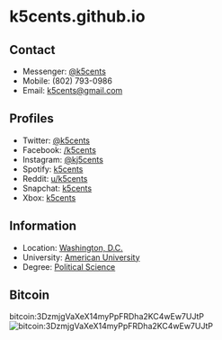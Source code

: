 # k5cents.github.io
## Contact
* Messenger: [@k5cents](m.me/k5cents)
* Mobile: (802) 793-0986
* Email: k5cents@gmail.com
## Profiles
* Twitter: [@k5cents](twitter.com/k5cents)
* Facebook: [/k5cents](facebook.com/k5cents)
* Instagram: [@kj5cents](instagram.com/kj5cents)
* Spotify: [k5cents](spotify.com/user/k5cents)
* Reddit: [u/k5cents](reddit.com/user/k5cents)
* Snapchat: [k5cents](snapchat.com/add/k5cents)
* Xbox: [k5cents](xbox.com/gamertag=k5cents)
## Information
* Location: [Washington, D.C.](https://www.google.com/maps/place/Spring+Valley,+Washington,+DC+20016)
* University: [American University](http://www.american.edu)
* Degree: [Political Science](http://www.american.edu/spa/gov/degrees/ba-ma-political-science.cfm)
## Bitcoin
bitcoin:3DzmjgVaXeX14myPpFRDha2KC4wEw7UJtP
![bitcoin:3DzmjgVaXeX14myPpFRDha2KC4wEw7UJtP](data:image/svg+xml;base64,PD94bWwgdmVyc2lvbj0iMS4wIiBlbmNvZGluZz0iVVRGLTgiPz4KPHN2ZyB2ZXJzaW9uPSIxLjEi%0D%0AIGJhc2VQcm9maWxlPSJ0aW55IiB4bWxucz0iaHR0cDovL3d3dy53My5vcmcvMjAwMC9zdmciIHdp%0D%0AZHRoPSIyMDAiIGhlaWdodD0iMjAwIj4KPHJlY3Qgc2hhcGUtcmVuZGVyaW5nPSJvcHRpbWl6ZVNw%0D%0AZWVkIiAgeD0iMCIgeT0iMCIgd2lkdGg9IjIwMCIgaGVpZ2h0PSIyMDAiIGZpbGw9IndoaXRlIiAv%0D%0APgo8cmVjdCBzaGFwZS1yZW5kZXJpbmc9Im9wdGltaXplU3BlZWQiICB4PSIxNyIgeT0iMTciIHdp%0D%0AZHRoPSI1IiBoZWlnaHQ9IjUiIGZpbGw9ImJsYWNrIiAvPgo8cmVjdCBzaGFwZS1yZW5kZXJpbmc9%0D%0AIm9wdGltaXplU3BlZWQiICB4PSIyMiIgeT0iMTciIHdpZHRoPSI1IiBoZWlnaHQ9IjUiIGZpbGw9%0D%0AImJsYWNrIiAvPgo8cmVjdCBzaGFwZS1yZW5kZXJpbmc9Im9wdGltaXplU3BlZWQiICB4PSIyNyIg%0D%0AeT0iMTciIHdpZHRoPSI1IiBoZWlnaHQ9IjUiIGZpbGw9ImJsYWNrIiAvPgo8cmVjdCBzaGFwZS1y%0D%0AZW5kZXJpbmc9Im9wdGltaXplU3BlZWQiICB4PSIzMiIgeT0iMTciIHdpZHRoPSI1IiBoZWlnaHQ9%0D%0AIjUiIGZpbGw9ImJsYWNrIiAvPgo8cmVjdCBzaGFwZS1yZW5kZXJpbmc9Im9wdGltaXplU3BlZWQi%0D%0AICB4PSIzNyIgeT0iMTciIHdpZHRoPSI1IiBoZWlnaHQ9IjUiIGZpbGw9ImJsYWNrIiAvPgo8cmVj%0D%0AdCBzaGFwZS1yZW5kZXJpbmc9Im9wdGltaXplU3BlZWQiICB4PSI0MiIgeT0iMTciIHdpZHRoPSI1%0D%0AIiBoZWlnaHQ9IjUiIGZpbGw9ImJsYWNrIiAvPgo8cmVjdCBzaGFwZS1yZW5kZXJpbmc9Im9wdGlt%0D%0AaXplU3BlZWQiICB4PSI0NyIgeT0iMTciIHdpZHRoPSI1IiBoZWlnaHQ9IjUiIGZpbGw9ImJsYWNr%0D%0AIiAvPgo8cmVjdCBzaGFwZS1yZW5kZXJpbmc9Im9wdGltaXplU3BlZWQiICB4PSI2NyIgeT0iMTci%0D%0AIHdpZHRoPSI1IiBoZWlnaHQ9IjUiIGZpbGw9ImJsYWNrIiAvPgo8cmVjdCBzaGFwZS1yZW5kZXJp%0D%0Abmc9Im9wdGltaXplU3BlZWQiICB4PSI4NyIgeT0iMTciIHdpZHRoPSI1IiBoZWlnaHQ9IjUiIGZp%0D%0AbGw9ImJsYWNrIiAvPgo8cmVjdCBzaGFwZS1yZW5kZXJpbmc9Im9wdGltaXplU3BlZWQiICB4PSIx%0D%0AMTIiIHk9IjE3IiB3aWR0aD0iNSIgaGVpZ2h0PSI1IiBmaWxsPSJibGFjayIgLz4KPHJlY3Qgc2hh%0D%0AcGUtcmVuZGVyaW5nPSJvcHRpbWl6ZVNwZWVkIiAgeD0iMTE3IiB5PSIxNyIgd2lkdGg9IjUiIGhl%0D%0AaWdodD0iNSIgZmlsbD0iYmxhY2siIC8+CjxyZWN0IHNoYXBlLXJlbmRlcmluZz0ib3B0aW1pemVT%0D%0AcGVlZCIgIHg9IjEyNyIgeT0iMTciIHdpZHRoPSI1IiBoZWlnaHQ9IjUiIGZpbGw9ImJsYWNrIiAv%0D%0APgo8cmVjdCBzaGFwZS1yZW5kZXJpbmc9Im9wdGltaXplU3BlZWQiICB4PSIxMzIiIHk9IjE3IiB3%0D%0AaWR0aD0iNSIgaGVpZ2h0PSI1IiBmaWxsPSJibGFjayIgLz4KPHJlY3Qgc2hhcGUtcmVuZGVyaW5n%0D%0APSJvcHRpbWl6ZVNwZWVkIiAgeD0iMTQ3IiB5PSIxNyIgd2lkdGg9IjUiIGhlaWdodD0iNSIgZmls%0D%0AbD0iYmxhY2siIC8+CjxyZWN0IHNoYXBlLXJlbmRlcmluZz0ib3B0aW1pemVTcGVlZCIgIHg9IjE1%0D%0AMiIgeT0iMTciIHdpZHRoPSI1IiBoZWlnaHQ9IjUiIGZpbGw9ImJsYWNrIiAvPgo8cmVjdCBzaGFw%0D%0AZS1yZW5kZXJpbmc9Im9wdGltaXplU3BlZWQiICB4PSIxNTciIHk9IjE3IiB3aWR0aD0iNSIgaGVp%0D%0AZ2h0PSI1IiBmaWxsPSJibGFjayIgLz4KPHJlY3Qgc2hhcGUtcmVuZGVyaW5nPSJvcHRpbWl6ZVNw%0D%0AZWVkIiAgeD0iMTYyIiB5PSIxNyIgd2lkdGg9IjUiIGhlaWdodD0iNSIgZmlsbD0iYmxhY2siIC8+%0D%0ACjxyZWN0IHNoYXBlLXJlbmRlcmluZz0ib3B0aW1pemVTcGVlZCIgIHg9IjE2NyIgeT0iMTciIHdp%0D%0AZHRoPSI1IiBoZWlnaHQ9IjUiIGZpbGw9ImJsYWNrIiAvPgo8cmVjdCBzaGFwZS1yZW5kZXJpbmc9%0D%0AIm9wdGltaXplU3BlZWQiICB4PSIxNzIiIHk9IjE3IiB3aWR0aD0iNSIgaGVpZ2h0PSI1IiBmaWxs%0D%0APSJibGFjayIgLz4KPHJlY3Qgc2hhcGUtcmVuZGVyaW5nPSJvcHRpbWl6ZVNwZWVkIiAgeD0iMTc3%0D%0AIiB5PSIxNyIgd2lkdGg9IjUiIGhlaWdodD0iNSIgZmlsbD0iYmxhY2siIC8+CjxyZWN0IHNoYXBl%0D%0ALXJlbmRlcmluZz0ib3B0aW1pemVTcGVlZCIgIHg9IjE3IiB5PSIyMiIgd2lkdGg9IjUiIGhlaWdo%0D%0AdD0iNSIgZmlsbD0iYmxhY2siIC8+CjxyZWN0IHNoYXBlLXJlbmRlcmluZz0ib3B0aW1pemVTcGVl%0D%0AZCIgIHg9IjQ3IiB5PSIyMiIgd2lkdGg9IjUiIGhlaWdodD0iNSIgZmlsbD0iYmxhY2siIC8+Cjxy%0D%0AZWN0IHNoYXBlLXJlbmRlcmluZz0ib3B0aW1pemVTcGVlZCIgIHg9IjU3IiB5PSIyMiIgd2lkdGg9%0D%0AIjUiIGhlaWdodD0iNSIgZmlsbD0iYmxhY2siIC8+CjxyZWN0IHNoYXBlLXJlbmRlcmluZz0ib3B0%0D%0AaW1pemVTcGVlZCIgIHg9IjYyIiB5PSIyMiIgd2lkdGg9IjUiIGhlaWdodD0iNSIgZmlsbD0iYmxh%0D%0AY2siIC8+CjxyZWN0IHNoYXBlLXJlbmRlcmluZz0ib3B0aW1pemVTcGVlZCIgIHg9IjY3IiB5PSIy%0D%0AMiIgd2lkdGg9IjUiIGhlaWdodD0iNSIgZmlsbD0iYmxhY2siIC8+CjxyZWN0IHNoYXBlLXJlbmRl%0D%0AcmluZz0ib3B0aW1pemVTcGVlZCIgIHg9Ijk3IiB5PSIyMiIgd2lkdGg9IjUiIGhlaWdodD0iNSIg%0D%0AZmlsbD0iYmxhY2siIC8+CjxyZWN0IHNoYXBlLXJlbmRlcmluZz0ib3B0aW1pemVTcGVlZCIgIHg9%0D%0AIjEzMiIgeT0iMjIiIHdpZHRoPSI1IiBoZWlnaHQ9IjUiIGZpbGw9ImJsYWNrIiAvPgo8cmVjdCBz%0D%0AaGFwZS1yZW5kZXJpbmc9Im9wdGltaXplU3BlZWQiICB4PSIxMzciIHk9IjIyIiB3aWR0aD0iNSIg%0D%0AaGVpZ2h0PSI1IiBmaWxsPSJibGFjayIgLz4KPHJlY3Qgc2hhcGUtcmVuZGVyaW5nPSJvcHRpbWl6%0D%0AZVNwZWVkIiAgeD0iMTQ3IiB5PSIyMiIgd2lkdGg9IjUiIGhlaWdodD0iNSIgZmlsbD0iYmxhY2si%0D%0AIC8+CjxyZWN0IHNoYXBlLXJlbmRlcmluZz0ib3B0aW1pemVTcGVlZCIgIHg9IjE3NyIgeT0iMjIi%0D%0AIHdpZHRoPSI1IiBoZWlnaHQ9IjUiIGZpbGw9ImJsYWNrIiAvPgo8cmVjdCBzaGFwZS1yZW5kZXJp%0D%0Abmc9Im9wdGltaXplU3BlZWQiICB4PSIxNyIgeT0iMjciIHdpZHRoPSI1IiBoZWlnaHQ9IjUiIGZp%0D%0AbGw9ImJsYWNrIiAvPgo8cmVjdCBzaGFwZS1yZW5kZXJpbmc9Im9wdGltaXplU3BlZWQiICB4PSIy%0D%0ANyIgeT0iMjciIHdpZHRoPSI1IiBoZWlnaHQ9IjUiIGZpbGw9ImJsYWNrIiAvPgo8cmVjdCBzaGFw%0D%0AZS1yZW5kZXJpbmc9Im9wdGltaXplU3BlZWQiICB4PSIzMiIgeT0iMjciIHdpZHRoPSI1IiBoZWln%0D%0AaHQ9IjUiIGZpbGw9ImJsYWNrIiAvPgo8cmVjdCBzaGFwZS1yZW5kZXJpbmc9Im9wdGltaXplU3Bl%0D%0AZWQiICB4PSIzNyIgeT0iMjciIHdpZHRoPSI1IiBoZWlnaHQ9IjUiIGZpbGw9ImJsYWNrIiAvPgo8%0D%0AcmVjdCBzaGFwZS1yZW5kZXJpbmc9Im9wdGltaXplU3BlZWQiICB4PSI0NyIgeT0iMjciIHdpZHRo%0D%0APSI1IiBoZWlnaHQ9IjUiIGZpbGw9ImJsYWNrIiAvPgo8cmVjdCBzaGFwZS1yZW5kZXJpbmc9Im9w%0D%0AdGltaXplU3BlZWQiICB4PSI1NyIgeT0iMjciIHdpZHRoPSI1IiBoZWlnaHQ9IjUiIGZpbGw9ImJs%0D%0AYWNrIiAvPgo8cmVjdCBzaGFwZS1yZW5kZXJpbmc9Im9wdGltaXplU3BlZWQiICB4PSI4NyIgeT0i%0D%0AMjciIHdpZHRoPSI1IiBoZWlnaHQ9IjUiIGZpbGw9ImJsYWNrIiAvPgo8cmVjdCBzaGFwZS1yZW5k%0D%0AZXJpbmc9Im9wdGltaXplU3BlZWQiICB4PSI5MiIgeT0iMjciIHdpZHRoPSI1IiBoZWlnaHQ9IjUi%0D%0AIGZpbGw9ImJsYWNrIiAvPgo8cmVjdCBzaGFwZS1yZW5kZXJpbmc9Im9wdGltaXplU3BlZWQiICB4%0D%0APSIxMDIiIHk9IjI3IiB3aWR0aD0iNSIgaGVpZ2h0PSI1IiBmaWxsPSJibGFjayIgLz4KPHJlY3Qg%0D%0Ac2hhcGUtcmVuZGVyaW5nPSJvcHRpbWl6ZVNwZWVkIiAgeD0iMTA3IiB5PSIyNyIgd2lkdGg9IjUi%0D%0AIGhlaWdodD0iNSIgZmlsbD0iYmxhY2siIC8+CjxyZWN0IHNoYXBlLXJlbmRlcmluZz0ib3B0aW1p%0D%0AemVTcGVlZCIgIHg9IjExMiIgeT0iMjciIHdpZHRoPSI1IiBoZWlnaHQ9IjUiIGZpbGw9ImJsYWNr%0D%0AIiAvPgo8cmVjdCBzaGFwZS1yZW5kZXJpbmc9Im9wdGltaXplU3BlZWQiICB4PSIxMTciIHk9IjI3%0D%0AIiB3aWR0aD0iNSIgaGVpZ2h0PSI1IiBmaWxsPSJibGFjayIgLz4KPHJlY3Qgc2hhcGUtcmVuZGVy%0D%0AaW5nPSJvcHRpbWl6ZVNwZWVkIiAgeD0iMTI3IiB5PSIyNyIgd2lkdGg9IjUiIGhlaWdodD0iNSIg%0D%0AZmlsbD0iYmxhY2siIC8+CjxyZWN0IHNoYXBlLXJlbmRlcmluZz0ib3B0aW1pemVTcGVlZCIgIHg9%0D%0AIjEzNyIgeT0iMjciIHdpZHRoPSI1IiBoZWlnaHQ9IjUiIGZpbGw9ImJsYWNrIiAvPgo8cmVjdCBz%0D%0AaGFwZS1yZW5kZXJpbmc9Im9wdGltaXplU3BlZWQiICB4PSIxNDciIHk9IjI3IiB3aWR0aD0iNSIg%0D%0AaGVpZ2h0PSI1IiBmaWxsPSJibGFjayIgLz4KPHJlY3Qgc2hhcGUtcmVuZGVyaW5nPSJvcHRpbWl6%0D%0AZVNwZWVkIiAgeD0iMTU3IiB5PSIyNyIgd2lkdGg9IjUiIGhlaWdodD0iNSIgZmlsbD0iYmxhY2si%0D%0AIC8+CjxyZWN0IHNoYXBlLXJlbmRlcmluZz0ib3B0aW1pemVTcGVlZCIgIHg9IjE2MiIgeT0iMjci%0D%0AIHdpZHRoPSI1IiBoZWlnaHQ9IjUiIGZpbGw9ImJsYWNrIiAvPgo8cmVjdCBzaGFwZS1yZW5kZXJp%0D%0Abmc9Im9wdGltaXplU3BlZWQiICB4PSIxNjciIHk9IjI3IiB3aWR0aD0iNSIgaGVpZ2h0PSI1IiBm%0D%0AaWxsPSJibGFjayIgLz4KPHJlY3Qgc2hhcGUtcmVuZGVyaW5nPSJvcHRpbWl6ZVNwZWVkIiAgeD0i%0D%0AMTc3IiB5PSIyNyIgd2lkdGg9IjUiIGhlaWdodD0iNSIgZmlsbD0iYmxhY2siIC8+CjxyZWN0IHNo%0D%0AYXBlLXJlbmRlcmluZz0ib3B0aW1pemVTcGVlZCIgIHg9IjE3IiB5PSIzMiIgd2lkdGg9IjUiIGhl%0D%0AaWdodD0iNSIgZmlsbD0iYmxhY2siIC8+CjxyZWN0IHNoYXBlLXJlbmRlcmluZz0ib3B0aW1pemVT%0D%0AcGVlZCIgIHg9IjI3IiB5PSIzMiIgd2lkdGg9IjUiIGhlaWdodD0iNSIgZmlsbD0iYmxhY2siIC8+%0D%0ACjxyZWN0IHNoYXBlLXJlbmRlcmluZz0ib3B0aW1pemVTcGVlZCIgIHg9IjMyIiB5PSIzMiIgd2lk%0D%0AdGg9IjUiIGhlaWdodD0iNSIgZmlsbD0iYmxhY2siIC8+CjxyZWN0IHNoYXBlLXJlbmRlcmluZz0i%0D%0Ab3B0aW1pemVTcGVlZCIgIHg9IjM3IiB5PSIzMiIgd2lkdGg9IjUiIGhlaWdodD0iNSIgZmlsbD0i%0D%0AYmxhY2siIC8+CjxyZWN0IHNoYXBlLXJlbmRlcmluZz0ib3B0aW1pemVTcGVlZCIgIHg9IjQ3IiB5%0D%0APSIzMiIgd2lkdGg9IjUiIGhlaWdodD0iNSIgZmlsbD0iYmxhY2siIC8+CjxyZWN0IHNoYXBlLXJl%0D%0AbmRlcmluZz0ib3B0aW1pemVTcGVlZCIgIHg9IjYyIiB5PSIzMiIgd2lkdGg9IjUiIGhlaWdodD0i%0D%0ANSIgZmlsbD0iYmxhY2siIC8+CjxyZWN0IHNoYXBlLXJlbmRlcmluZz0ib3B0aW1pemVTcGVlZCIg%0D%0AIHg9Ijc3IiB5PSIzMiIgd2lkdGg9IjUiIGhlaWdodD0iNSIgZmlsbD0iYmxhY2siIC8+CjxyZWN0%0D%0AIHNoYXBlLXJlbmRlcmluZz0ib3B0aW1pemVTcGVlZCIgIHg9IjgyIiB5PSIzMiIgd2lkdGg9IjUi%0D%0AIGhlaWdodD0iNSIgZmlsbD0iYmxhY2siIC8+CjxyZWN0IHNoYXBlLXJlbmRlcmluZz0ib3B0aW1p%0D%0AemVTcGVlZCIgIHg9Ijk3IiB5PSIzMiIgd2lkdGg9IjUiIGhlaWdodD0iNSIgZmlsbD0iYmxhY2si%0D%0AIC8+CjxyZWN0IHNoYXBlLXJlbmRlcmluZz0ib3B0aW1pemVTcGVlZCIgIHg9IjEwNyIgeT0iMzIi%0D%0AIHdpZHRoPSI1IiBoZWlnaHQ9IjUiIGZpbGw9ImJsYWNrIiAvPgo8cmVjdCBzaGFwZS1yZW5kZXJp%0D%0Abmc9Im9wdGltaXplU3BlZWQiICB4PSIxMTIiIHk9IjMyIiB3aWR0aD0iNSIgaGVpZ2h0PSI1IiBm%0D%0AaWxsPSJibGFjayIgLz4KPHJlY3Qgc2hhcGUtcmVuZGVyaW5nPSJvcHRpbWl6ZVNwZWVkIiAgeD0i%0D%0AMTE3IiB5PSIzMiIgd2lkdGg9IjUiIGhlaWdodD0iNSIgZmlsbD0iYmxhY2siIC8+CjxyZWN0IHNo%0D%0AYXBlLXJlbmRlcmluZz0ib3B0aW1pemVTcGVlZCIgIHg9IjEyNyIgeT0iMzIiIHdpZHRoPSI1IiBo%0D%0AZWlnaHQ9IjUiIGZpbGw9ImJsYWNrIiAvPgo8cmVjdCBzaGFwZS1yZW5kZXJpbmc9Im9wdGltaXpl%0D%0AU3BlZWQiICB4PSIxMzIiIHk9IjMyIiB3aWR0aD0iNSIgaGVpZ2h0PSI1IiBmaWxsPSJibGFjayIg%0D%0ALz4KPHJlY3Qgc2hhcGUtcmVuZGVyaW5nPSJvcHRpbWl6ZVNwZWVkIiAgeD0iMTM3IiB5PSIzMiIg%0D%0Ad2lkdGg9IjUiIGhlaWdodD0iNSIgZmlsbD0iYmxhY2siIC8+CjxyZWN0IHNoYXBlLXJlbmRlcmlu%0D%0AZz0ib3B0aW1pemVTcGVlZCIgIHg9IjE0NyIgeT0iMzIiIHdpZHRoPSI1IiBoZWlnaHQ9IjUiIGZp%0D%0AbGw9ImJsYWNrIiAvPgo8cmVjdCBzaGFwZS1yZW5kZXJpbmc9Im9wdGltaXplU3BlZWQiICB4PSIx%0D%0ANTciIHk9IjMyIiB3aWR0aD0iNSIgaGVpZ2h0PSI1IiBmaWxsPSJibGFjayIgLz4KPHJlY3Qgc2hh%0D%0AcGUtcmVuZGVyaW5nPSJvcHRpbWl6ZVNwZWVkIiAgeD0iMTYyIiB5PSIzMiIgd2lkdGg9IjUiIGhl%0D%0AaWdodD0iNSIgZmlsbD0iYmxhY2siIC8+CjxyZWN0IHNoYXBlLXJlbmRlcmluZz0ib3B0aW1pemVT%0D%0AcGVlZCIgIHg9IjE2NyIgeT0iMzIiIHdpZHRoPSI1IiBoZWlnaHQ9IjUiIGZpbGw9ImJsYWNrIiAv%0D%0APgo8cmVjdCBzaGFwZS1yZW5kZXJpbmc9Im9wdGltaXplU3BlZWQiICB4PSIxNzciIHk9IjMyIiB3%0D%0AaWR0aD0iNSIgaGVpZ2h0PSI1IiBmaWxsPSJibGFjayIgLz4KPHJlY3Qgc2hhcGUtcmVuZGVyaW5n%0D%0APSJvcHRpbWl6ZVNwZWVkIiAgeD0iMTciIHk9IjM3IiB3aWR0aD0iNSIgaGVpZ2h0PSI1IiBmaWxs%0D%0APSJibGFjayIgLz4KPHJlY3Qgc2hhcGUtcmVuZGVyaW5nPSJvcHRpbWl6ZVNwZWVkIiAgeD0iMjci%0D%0AIHk9IjM3IiB3aWR0aD0iNSIgaGVpZ2h0PSI1IiBmaWxsPSJibGFjayIgLz4KPHJlY3Qgc2hhcGUt%0D%0AcmVuZGVyaW5nPSJvcHRpbWl6ZVNwZWVkIiAgeD0iMzIiIHk9IjM3IiB3aWR0aD0iNSIgaGVpZ2h0%0D%0APSI1IiBmaWxsPSJibGFjayIgLz4KPHJlY3Qgc2hhcGUtcmVuZGVyaW5nPSJvcHRpbWl6ZVNwZWVk%0D%0AIiAgeD0iMzciIHk9IjM3IiB3aWR0aD0iNSIgaGVpZ2h0PSI1IiBmaWxsPSJibGFjayIgLz4KPHJl%0D%0AY3Qgc2hhcGUtcmVuZGVyaW5nPSJvcHRpbWl6ZVNwZWVkIiAgeD0iNDciIHk9IjM3IiB3aWR0aD0i%0D%0ANSIgaGVpZ2h0PSI1IiBmaWxsPSJibGFjayIgLz4KPHJlY3Qgc2hhcGUtcmVuZGVyaW5nPSJvcHRp%0D%0AbWl6ZVNwZWVkIiAgeD0iNTciIHk9IjM3IiB3aWR0aD0iNSIgaGVpZ2h0PSI1IiBmaWxsPSJibGFj%0D%0AayIgLz4KPHJlY3Qgc2hhcGUtcmVuZGVyaW5nPSJvcHRpbWl6ZVNwZWVkIiAgeD0iNjIiIHk9IjM3%0D%0AIiB3aWR0aD0iNSIgaGVpZ2h0PSI1IiBmaWxsPSJibGFjayIgLz4KPHJlY3Qgc2hhcGUtcmVuZGVy%0D%0AaW5nPSJvcHRpbWl6ZVNwZWVkIiAgeD0iNjciIHk9IjM3IiB3aWR0aD0iNSIgaGVpZ2h0PSI1IiBm%0D%0AaWxsPSJibGFjayIgLz4KPHJlY3Qgc2hhcGUtcmVuZGVyaW5nPSJvcHRpbWl6ZVNwZWVkIiAgeD0i%0D%0ANzciIHk9IjM3IiB3aWR0aD0iNSIgaGVpZ2h0PSI1IiBmaWxsPSJibGFjayIgLz4KPHJlY3Qgc2hh%0D%0AcGUtcmVuZGVyaW5nPSJvcHRpbWl6ZVNwZWVkIiAgeD0iMTI3IiB5PSIzNyIgd2lkdGg9IjUiIGhl%0D%0AaWdodD0iNSIgZmlsbD0iYmxhY2siIC8+CjxyZWN0IHNoYXBlLXJlbmRlcmluZz0ib3B0aW1pemVT%0D%0AcGVlZCIgIHg9IjE0NyIgeT0iMzciIHdpZHRoPSI1IiBoZWlnaHQ9IjUiIGZpbGw9ImJsYWNrIiAv%0D%0APgo8cmVjdCBzaGFwZS1yZW5kZXJpbmc9Im9wdGltaXplU3BlZWQiICB4PSIxNTciIHk9IjM3IiB3%0D%0AaWR0aD0iNSIgaGVpZ2h0PSI1IiBmaWxsPSJibGFjayIgLz4KPHJlY3Qgc2hhcGUtcmVuZGVyaW5n%0D%0APSJvcHRpbWl6ZVNwZWVkIiAgeD0iMTYyIiB5PSIzNyIgd2lkdGg9IjUiIGhlaWdodD0iNSIgZmls%0D%0AbD0iYmxhY2siIC8+CjxyZWN0IHNoYXBlLXJlbmRlcmluZz0ib3B0aW1pemVTcGVlZCIgIHg9IjE2%0D%0ANyIgeT0iMzciIHdpZHRoPSI1IiBoZWlnaHQ9IjUiIGZpbGw9ImJsYWNrIiAvPgo8cmVjdCBzaGFw%0D%0AZS1yZW5kZXJpbmc9Im9wdGltaXplU3BlZWQiICB4PSIxNzciIHk9IjM3IiB3aWR0aD0iNSIgaGVp%0D%0AZ2h0PSI1IiBmaWxsPSJibGFjayIgLz4KPHJlY3Qgc2hhcGUtcmVuZGVyaW5nPSJvcHRpbWl6ZVNw%0D%0AZWVkIiAgeD0iMTciIHk9IjQyIiB3aWR0aD0iNSIgaGVpZ2h0PSI1IiBmaWxsPSJibGFjayIgLz4K%0D%0APHJlY3Qgc2hhcGUtcmVuZGVyaW5nPSJvcHRpbWl6ZVNwZWVkIiAgeD0iNDciIHk9IjQyIiB3aWR0%0D%0AaD0iNSIgaGVpZ2h0PSI1IiBmaWxsPSJibGFjayIgLz4KPHJlY3Qgc2hhcGUtcmVuZGVyaW5nPSJv%0D%0AcHRpbWl6ZVNwZWVkIiAgeD0iNTciIHk9IjQyIiB3aWR0aD0iNSIgaGVpZ2h0PSI1IiBmaWxsPSJi%0D%0AbGFjayIgLz4KPHJlY3Qgc2hhcGUtcmVuZGVyaW5nPSJvcHRpbWl6ZVNwZWVkIiAgeD0iNjciIHk9%0D%0AIjQyIiB3aWR0aD0iNSIgaGVpZ2h0PSI1IiBmaWxsPSJibGFjayIgLz4KPHJlY3Qgc2hhcGUtcmVu%0D%0AZGVyaW5nPSJvcHRpbWl6ZVNwZWVkIiAgeD0iNzciIHk9IjQyIiB3aWR0aD0iNSIgaGVpZ2h0PSI1%0D%0AIiBmaWxsPSJibGFjayIgLz4KPHJlY3Qgc2hhcGUtcmVuZGVyaW5nPSJvcHRpbWl6ZVNwZWVkIiAg%0D%0AeD0iOTIiIHk9IjQyIiB3aWR0aD0iNSIgaGVpZ2h0PSI1IiBmaWxsPSJibGFjayIgLz4KPHJlY3Qg%0D%0Ac2hhcGUtcmVuZGVyaW5nPSJvcHRpbWl6ZVNwZWVkIiAgeD0iOTciIHk9IjQyIiB3aWR0aD0iNSIg%0D%0AaGVpZ2h0PSI1IiBmaWxsPSJibGFjayIgLz4KPHJlY3Qgc2hhcGUtcmVuZGVyaW5nPSJvcHRpbWl6%0D%0AZVNwZWVkIiAgeD0iMTA3IiB5PSI0MiIgd2lkdGg9IjUiIGhlaWdodD0iNSIgZmlsbD0iYmxhY2si%0D%0AIC8+CjxyZWN0IHNoYXBlLXJlbmRlcmluZz0ib3B0aW1pemVTcGVlZCIgIHg9IjExMiIgeT0iNDIi%0D%0AIHdpZHRoPSI1IiBoZWlnaHQ9IjUiIGZpbGw9ImJsYWNrIiAvPgo8cmVjdCBzaGFwZS1yZW5kZXJp%0D%0Abmc9Im9wdGltaXplU3BlZWQiICB4PSIxMTciIHk9IjQyIiB3aWR0aD0iNSIgaGVpZ2h0PSI1IiBm%0D%0AaWxsPSJibGFjayIgLz4KPHJlY3Qgc2hhcGUtcmVuZGVyaW5nPSJvcHRpbWl6ZVNwZWVkIiAgeD0i%0D%0AMTIyIiB5PSI0MiIgd2lkdGg9IjUiIGhlaWdodD0iNSIgZmlsbD0iYmxhY2siIC8+CjxyZWN0IHNo%0D%0AYXBlLXJlbmRlcmluZz0ib3B0aW1pemVTcGVlZCIgIHg9IjE0NyIgeT0iNDIiIHdpZHRoPSI1IiBo%0D%0AZWlnaHQ9IjUiIGZpbGw9ImJsYWNrIiAvPgo8cmVjdCBzaGFwZS1yZW5kZXJpbmc9Im9wdGltaXpl%0D%0AU3BlZWQiICB4PSIxNzciIHk9IjQyIiB3aWR0aD0iNSIgaGVpZ2h0PSI1IiBmaWxsPSJibGFjayIg%0D%0ALz4KPHJlY3Qgc2hhcGUtcmVuZGVyaW5nPSJvcHRpbWl6ZVNwZWVkIiAgeD0iMTciIHk9IjQ3IiB3%0D%0AaWR0aD0iNSIgaGVpZ2h0PSI1IiBmaWxsPSJibGFjayIgLz4KPHJlY3Qgc2hhcGUtcmVuZGVyaW5n%0D%0APSJvcHRpbWl6ZVNwZWVkIiAgeD0iMjIiIHk9IjQ3IiB3aWR0aD0iNSIgaGVpZ2h0PSI1IiBmaWxs%0D%0APSJibGFjayIgLz4KPHJlY3Qgc2hhcGUtcmVuZGVyaW5nPSJvcHRpbWl6ZVNwZWVkIiAgeD0iMjci%0D%0AIHk9IjQ3IiB3aWR0aD0iNSIgaGVpZ2h0PSI1IiBmaWxsPSJibGFjayIgLz4KPHJlY3Qgc2hhcGUt%0D%0AcmVuZGVyaW5nPSJvcHRpbWl6ZVNwZWVkIiAgeD0iMzIiIHk9IjQ3IiB3aWR0aD0iNSIgaGVpZ2h0%0D%0APSI1IiBmaWxsPSJibGFjayIgLz4KPHJlY3Qgc2hhcGUtcmVuZGVyaW5nPSJvcHRpbWl6ZVNwZWVk%0D%0AIiAgeD0iMzciIHk9IjQ3IiB3aWR0aD0iNSIgaGVpZ2h0PSI1IiBmaWxsPSJibGFjayIgLz4KPHJl%0D%0AY3Qgc2hhcGUtcmVuZGVyaW5nPSJvcHRpbWl6ZVNwZWVkIiAgeD0iNDIiIHk9IjQ3IiB3aWR0aD0i%0D%0ANSIgaGVpZ2h0PSI1IiBmaWxsPSJibGFjayIgLz4KPHJlY3Qgc2hhcGUtcmVuZGVyaW5nPSJvcHRp%0D%0AbWl6ZVNwZWVkIiAgeD0iNDciIHk9IjQ3IiB3aWR0aD0iNSIgaGVpZ2h0PSI1IiBmaWxsPSJibGFj%0D%0AayIgLz4KPHJlY3Qgc2hhcGUtcmVuZGVyaW5nPSJvcHRpbWl6ZVNwZWVkIiAgeD0iNTciIHk9IjQ3%0D%0AIiB3aWR0aD0iNSIgaGVpZ2h0PSI1IiBmaWxsPSJibGFjayIgLz4KPHJlY3Qgc2hhcGUtcmVuZGVy%0D%0AaW5nPSJvcHRpbWl6ZVNwZWVkIiAgeD0iNjciIHk9IjQ3IiB3aWR0aD0iNSIgaGVpZ2h0PSI1IiBm%0D%0AaWxsPSJibGFjayIgLz4KPHJlY3Qgc2hhcGUtcmVuZGVyaW5nPSJvcHRpbWl6ZVNwZWVkIiAgeD0i%0D%0ANzciIHk9IjQ3IiB3aWR0aD0iNSIgaGVpZ2h0PSI1IiBmaWxsPSJibGFjayIgLz4KPHJlY3Qgc2hh%0D%0AcGUtcmVuZGVyaW5nPSJvcHRpbWl6ZVNwZWVkIiAgeD0iODciIHk9IjQ3IiB3aWR0aD0iNSIgaGVp%0D%0AZ2h0PSI1IiBmaWxsPSJibGFjayIgLz4KPHJlY3Qgc2hhcGUtcmVuZGVyaW5nPSJvcHRpbWl6ZVNw%0D%0AZWVkIiAgeD0iOTciIHk9IjQ3IiB3aWR0aD0iNSIgaGVpZ2h0PSI1IiBmaWxsPSJibGFjayIgLz4K%0D%0APHJlY3Qgc2hhcGUtcmVuZGVyaW5nPSJvcHRpbWl6ZVNwZWVkIiAgeD0iMTA3IiB5PSI0NyIgd2lk%0D%0AdGg9IjUiIGhlaWdodD0iNSIgZmlsbD0iYmxhY2siIC8+CjxyZWN0IHNoYXBlLXJlbmRlcmluZz0i%0D%0Ab3B0aW1pemVTcGVlZCIgIHg9IjExNyIgeT0iNDciIHdpZHRoPSI1IiBoZWlnaHQ9IjUiIGZpbGw9%0D%0AImJsYWNrIiAvPgo8cmVjdCBzaGFwZS1yZW5kZXJpbmc9Im9wdGltaXplU3BlZWQiICB4PSIxMjci%0D%0AIHk9IjQ3IiB3aWR0aD0iNSIgaGVpZ2h0PSI1IiBmaWxsPSJibGFjayIgLz4KPHJlY3Qgc2hhcGUt%0D%0AcmVuZGVyaW5nPSJvcHRpbWl6ZVNwZWVkIiAgeD0iMTM3IiB5PSI0NyIgd2lkdGg9IjUiIGhlaWdo%0D%0AdD0iNSIgZmlsbD0iYmxhY2siIC8+CjxyZWN0IHNoYXBlLXJlbmRlcmluZz0ib3B0aW1pemVTcGVl%0D%0AZCIgIHg9IjE0NyIgeT0iNDciIHdpZHRoPSI1IiBoZWlnaHQ9IjUiIGZpbGw9ImJsYWNrIiAvPgo8%0D%0AcmVjdCBzaGFwZS1yZW5kZXJpbmc9Im9wdGltaXplU3BlZWQiICB4PSIxNTIiIHk9IjQ3IiB3aWR0%0D%0AaD0iNSIgaGVpZ2h0PSI1IiBmaWxsPSJibGFjayIgLz4KPHJlY3Qgc2hhcGUtcmVuZGVyaW5nPSJv%0D%0AcHRpbWl6ZVNwZWVkIiAgeD0iMTU3IiB5PSI0NyIgd2lkdGg9IjUiIGhlaWdodD0iNSIgZmlsbD0i%0D%0AYmxhY2siIC8+CjxyZWN0IHNoYXBlLXJlbmRlcmluZz0ib3B0aW1pemVTcGVlZCIgIHg9IjE2MiIg%0D%0AeT0iNDciIHdpZHRoPSI1IiBoZWlnaHQ9IjUiIGZpbGw9ImJsYWNrIiAvPgo8cmVjdCBzaGFwZS1y%0D%0AZW5kZXJpbmc9Im9wdGltaXplU3BlZWQiICB4PSIxNjciIHk9IjQ3IiB3aWR0aD0iNSIgaGVpZ2h0%0D%0APSI1IiBmaWxsPSJibGFjayIgLz4KPHJlY3Qgc2hhcGUtcmVuZGVyaW5nPSJvcHRpbWl6ZVNwZWVk%0D%0AIiAgeD0iMTcyIiB5PSI0NyIgd2lkdGg9IjUiIGhlaWdodD0iNSIgZmlsbD0iYmxhY2siIC8+Cjxy%0D%0AZWN0IHNoYXBlLXJlbmRlcmluZz0ib3B0aW1pemVTcGVlZCIgIHg9IjE3NyIgeT0iNDciIHdpZHRo%0D%0APSI1IiBoZWlnaHQ9IjUiIGZpbGw9ImJsYWNrIiAvPgo8cmVjdCBzaGFwZS1yZW5kZXJpbmc9Im9w%0D%0AdGltaXplU3BlZWQiICB4PSI1NyIgeT0iNTIiIHdpZHRoPSI1IiBoZWlnaHQ9IjUiIGZpbGw9ImJs%0D%0AYWNrIiAvPgo8cmVjdCBzaGFwZS1yZW5kZXJpbmc9Im9wdGltaXplU3BlZWQiICB4PSI2NyIgeT0i%0D%0ANTIiIHdpZHRoPSI1IiBoZWlnaHQ9IjUiIGZpbGw9ImJsYWNrIiAvPgo8cmVjdCBzaGFwZS1yZW5k%0D%0AZXJpbmc9Im9wdGltaXplU3BlZWQiICB4PSI3MiIgeT0iNTIiIHdpZHRoPSI1IiBoZWlnaHQ9IjUi%0D%0AIGZpbGw9ImJsYWNrIiAvPgo8cmVjdCBzaGFwZS1yZW5kZXJpbmc9Im9wdGltaXplU3BlZWQiICB4%0D%0APSI4MiIgeT0iNTIiIHdpZHRoPSI1IiBoZWlnaHQ9IjUiIGZpbGw9ImJsYWNrIiAvPgo8cmVjdCBz%0D%0AaGFwZS1yZW5kZXJpbmc9Im9wdGltaXplU3BlZWQiICB4PSI5MiIgeT0iNTIiIHdpZHRoPSI1IiBo%0D%0AZWlnaHQ9IjUiIGZpbGw9ImJsYWNrIiAvPgo8cmVjdCBzaGFwZS1yZW5kZXJpbmc9Im9wdGltaXpl%0D%0AU3BlZWQiICB4PSI5NyIgeT0iNTIiIHdpZHRoPSI1IiBoZWlnaHQ9IjUiIGZpbGw9ImJsYWNrIiAv%0D%0APgo8cmVjdCBzaGFwZS1yZW5kZXJpbmc9Im9wdGltaXplU3BlZWQiICB4PSIxMDIiIHk9IjUyIiB3%0D%0AaWR0aD0iNSIgaGVpZ2h0PSI1IiBmaWxsPSJibGFjayIgLz4KPHJlY3Qgc2hhcGUtcmVuZGVyaW5n%0D%0APSJvcHRpbWl6ZVNwZWVkIiAgeD0iMTA3IiB5PSI1MiIgd2lkdGg9IjUiIGhlaWdodD0iNSIgZmls%0D%0AbD0iYmxhY2siIC8+CjxyZWN0IHNoYXBlLXJlbmRlcmluZz0ib3B0aW1pemVTcGVlZCIgIHg9IjEx%0D%0AMiIgeT0iNTIiIHdpZHRoPSI1IiBoZWlnaHQ9IjUiIGZpbGw9ImJsYWNrIiAvPgo8cmVjdCBzaGFw%0D%0AZS1yZW5kZXJpbmc9Im9wdGltaXplU3BlZWQiICB4PSIxMTciIHk9IjUyIiB3aWR0aD0iNSIgaGVp%0D%0AZ2h0PSI1IiBmaWxsPSJibGFjayIgLz4KPHJlY3Qgc2hhcGUtcmVuZGVyaW5nPSJvcHRpbWl6ZVNw%0D%0AZWVkIiAgeD0iMTIyIiB5PSI1MiIgd2lkdGg9IjUiIGhlaWdodD0iNSIgZmlsbD0iYmxhY2siIC8+%0D%0ACjxyZWN0IHNoYXBlLXJlbmRlcmluZz0ib3B0aW1pemVTcGVlZCIgIHg9IjEzMiIgeT0iNTIiIHdp%0D%0AZHRoPSI1IiBoZWlnaHQ9IjUiIGZpbGw9ImJsYWNrIiAvPgo8cmVjdCBzaGFwZS1yZW5kZXJpbmc9%0D%0AIm9wdGltaXplU3BlZWQiICB4PSIxMzciIHk9IjUyIiB3aWR0aD0iNSIgaGVpZ2h0PSI1IiBmaWxs%0D%0APSJibGFjayIgLz4KPHJlY3Qgc2hhcGUtcmVuZGVyaW5nPSJvcHRpbWl6ZVNwZWVkIiAgeD0iMTci%0D%0AIHk9IjU3IiB3aWR0aD0iNSIgaGVpZ2h0PSI1IiBmaWxsPSJibGFjayIgLz4KPHJlY3Qgc2hhcGUt%0D%0AcmVuZGVyaW5nPSJvcHRpbWl6ZVNwZWVkIiAgeD0iMjIiIHk9IjU3IiB3aWR0aD0iNSIgaGVpZ2h0%0D%0APSI1IiBmaWxsPSJibGFjayIgLz4KPHJlY3Qgc2hhcGUtcmVuZGVyaW5nPSJvcHRpbWl6ZVNwZWVk%0D%0AIiAgeD0iMzIiIHk9IjU3IiB3aWR0aD0iNSIgaGVpZ2h0PSI1IiBmaWxsPSJibGFjayIgLz4KPHJl%0D%0AY3Qgc2hhcGUtcmVuZGVyaW5nPSJvcHRpbWl6ZVNwZWVkIiAgeD0iNDciIHk9IjU3IiB3aWR0aD0i%0D%0ANSIgaGVpZ2h0PSI1IiBmaWxsPSJibGFjayIgLz4KPHJlY3Qgc2hhcGUtcmVuZGVyaW5nPSJvcHRp%0D%0AbWl6ZVNwZWVkIiAgeD0iNTIiIHk9IjU3IiB3aWR0aD0iNSIgaGVpZ2h0PSI1IiBmaWxsPSJibGFj%0D%0AayIgLz4KPHJlY3Qgc2hhcGUtcmVuZGVyaW5nPSJvcHRpbWl6ZVNwZWVkIiAgeD0iNzIiIHk9IjU3%0D%0AIiB3aWR0aD0iNSIgaGVpZ2h0PSI1IiBmaWxsPSJibGFjayIgLz4KPHJlY3Qgc2hhcGUtcmVuZGVy%0D%0AaW5nPSJvcHRpbWl6ZVNwZWVkIiAgeD0iNzciIHk9IjU3IiB3aWR0aD0iNSIgaGVpZ2h0PSI1IiBm%0D%0AaWxsPSJibGFjayIgLz4KPHJlY3Qgc2hhcGUtcmVuZGVyaW5nPSJvcHRpbWl6ZVNwZWVkIiAgeD0i%0D%0AODciIHk9IjU3IiB3aWR0aD0iNSIgaGVpZ2h0PSI1IiBmaWxsPSJibGFjayIgLz4KPHJlY3Qgc2hh%0D%0AcGUtcmVuZGVyaW5nPSJvcHRpbWl6ZVNwZWVkIiAgeD0iOTciIHk9IjU3IiB3aWR0aD0iNSIgaGVp%0D%0AZ2h0PSI1IiBmaWxsPSJibGFjayIgLz4KPHJlY3Qgc2hhcGUtcmVuZGVyaW5nPSJvcHRpbWl6ZVNw%0D%0AZWVkIiAgeD0iMTEyIiB5PSI1NyIgd2lkdGg9IjUiIGhlaWdodD0iNSIgZmlsbD0iYmxhY2siIC8+%0D%0ACjxyZWN0IHNoYXBlLXJlbmRlcmluZz0ib3B0aW1pemVTcGVlZCIgIHg9IjEyMiIgeT0iNTciIHdp%0D%0AZHRoPSI1IiBoZWlnaHQ9IjUiIGZpbGw9ImJsYWNrIiAvPgo8cmVjdCBzaGFwZS1yZW5kZXJpbmc9%0D%0AIm9wdGltaXplU3BlZWQiICB4PSIxMzIiIHk9IjU3IiB3aWR0aD0iNSIgaGVpZ2h0PSI1IiBmaWxs%0D%0APSJibGFjayIgLz4KPHJlY3Qgc2hhcGUtcmVuZGVyaW5nPSJvcHRpbWl6ZVNwZWVkIiAgeD0iMTQ3%0D%0AIiB5PSI1NyIgd2lkdGg9IjUiIGhlaWdodD0iNSIgZmlsbD0iYmxhY2siIC8+CjxyZWN0IHNoYXBl%0D%0ALXJlbmRlcmluZz0ib3B0aW1pemVTcGVlZCIgIHg9IjE1MiIgeT0iNTciIHdpZHRoPSI1IiBoZWln%0D%0AaHQ9IjUiIGZpbGw9ImJsYWNrIiAvPgo8cmVjdCBzaGFwZS1yZW5kZXJpbmc9Im9wdGltaXplU3Bl%0D%0AZWQiICB4PSIxNTciIHk9IjU3IiB3aWR0aD0iNSIgaGVpZ2h0PSI1IiBmaWxsPSJibGFjayIgLz4K%0D%0APHJlY3Qgc2hhcGUtcmVuZGVyaW5nPSJvcHRpbWl6ZVNwZWVkIiAgeD0iMTY3IiB5PSI1NyIgd2lk%0D%0AdGg9IjUiIGhlaWdodD0iNSIgZmlsbD0iYmxhY2siIC8+CjxyZWN0IHNoYXBlLXJlbmRlcmluZz0i%0D%0Ab3B0aW1pemVTcGVlZCIgIHg9IjE3MiIgeT0iNTciIHdpZHRoPSI1IiBoZWlnaHQ9IjUiIGZpbGw9%0D%0AImJsYWNrIiAvPgo8cmVjdCBzaGFwZS1yZW5kZXJpbmc9Im9wdGltaXplU3BlZWQiICB4PSIxNyIg%0D%0AeT0iNjIiIHdpZHRoPSI1IiBoZWlnaHQ9IjUiIGZpbGw9ImJsYWNrIiAvPgo8cmVjdCBzaGFwZS1y%0D%0AZW5kZXJpbmc9Im9wdGltaXplU3BlZWQiICB4PSIyNyIgeT0iNjIiIHdpZHRoPSI1IiBoZWlnaHQ9%0D%0AIjUiIGZpbGw9ImJsYWNrIiAvPgo8cmVjdCBzaGFwZS1yZW5kZXJpbmc9Im9wdGltaXplU3BlZWQi%0D%0AICB4PSIzMiIgeT0iNjIiIHdpZHRoPSI1IiBoZWlnaHQ9IjUiIGZpbGw9ImJsYWNrIiAvPgo8cmVj%0D%0AdCBzaGFwZS1yZW5kZXJpbmc9Im9wdGltaXplU3BlZWQiICB4PSI0MiIgeT0iNjIiIHdpZHRoPSI1%0D%0AIiBoZWlnaHQ9IjUiIGZpbGw9ImJsYWNrIiAvPgo8cmVjdCBzaGFwZS1yZW5kZXJpbmc9Im9wdGlt%0D%0AaXplU3BlZWQiICB4PSI1NyIgeT0iNjIiIHdpZHRoPSI1IiBoZWlnaHQ9IjUiIGZpbGw9ImJsYWNr%0D%0AIiAvPgo8cmVjdCBzaGFwZS1yZW5kZXJpbmc9Im9wdGltaXplU3BlZWQiICB4PSI2MiIgeT0iNjIi%0D%0AIHdpZHRoPSI1IiBoZWlnaHQ9IjUiIGZpbGw9ImJsYWNrIiAvPgo8cmVjdCBzaGFwZS1yZW5kZXJp%0D%0Abmc9Im9wdGltaXplU3BlZWQiICB4PSI3MiIgeT0iNjIiIHdpZHRoPSI1IiBoZWlnaHQ9IjUiIGZp%0D%0AbGw9ImJsYWNrIiAvPgo8cmVjdCBzaGFwZS1yZW5kZXJpbmc9Im9wdGltaXplU3BlZWQiICB4PSI3%0D%0ANyIgeT0iNjIiIHdpZHRoPSI1IiBoZWlnaHQ9IjUiIGZpbGw9ImJsYWNrIiAvPgo8cmVjdCBzaGFw%0D%0AZS1yZW5kZXJpbmc9Im9wdGltaXplU3BlZWQiICB4PSI4MiIgeT0iNjIiIHdpZHRoPSI1IiBoZWln%0D%0AaHQ9IjUiIGZpbGw9ImJsYWNrIiAvPgo8cmVjdCBzaGFwZS1yZW5kZXJpbmc9Im9wdGltaXplU3Bl%0D%0AZWQiICB4PSI5MiIgeT0iNjIiIHdpZHRoPSI1IiBoZWlnaHQ9IjUiIGZpbGw9ImJsYWNrIiAvPgo8%0D%0AcmVjdCBzaGFwZS1yZW5kZXJpbmc9Im9wdGltaXplU3BlZWQiICB4PSI5NyIgeT0iNjIiIHdpZHRo%0D%0APSI1IiBoZWlnaHQ9IjUiIGZpbGw9ImJsYWNrIiAvPgo8cmVjdCBzaGFwZS1yZW5kZXJpbmc9Im9w%0D%0AdGltaXplU3BlZWQiICB4PSIxMDIiIHk9IjYyIiB3aWR0aD0iNSIgaGVpZ2h0PSI1IiBmaWxsPSJi%0D%0AbGFjayIgLz4KPHJlY3Qgc2hhcGUtcmVuZGVyaW5nPSJvcHRpbWl6ZVNwZWVkIiAgeD0iMTA3IiB5%0D%0APSI2MiIgd2lkdGg9IjUiIGhlaWdodD0iNSIgZmlsbD0iYmxhY2siIC8+CjxyZWN0IHNoYXBlLXJl%0D%0AbmRlcmluZz0ib3B0aW1pemVTcGVlZCIgIHg9IjExNyIgeT0iNjIiIHdpZHRoPSI1IiBoZWlnaHQ9%0D%0AIjUiIGZpbGw9ImJsYWNrIiAvPgo8cmVjdCBzaGFwZS1yZW5kZXJpbmc9Im9wdGltaXplU3BlZWQi%0D%0AICB4PSIxMzIiIHk9IjYyIiB3aWR0aD0iNSIgaGVpZ2h0PSI1IiBmaWxsPSJibGFjayIgLz4KPHJl%0D%0AY3Qgc2hhcGUtcmVuZGVyaW5nPSJvcHRpbWl6ZVNwZWVkIiAgeD0iMTM3IiB5PSI2MiIgd2lkdGg9%0D%0AIjUiIGhlaWdodD0iNSIgZmlsbD0iYmxhY2siIC8+CjxyZWN0IHNoYXBlLXJlbmRlcmluZz0ib3B0%0D%0AaW1pemVTcGVlZCIgIHg9IjE0MiIgeT0iNjIiIHdpZHRoPSI1IiBoZWlnaHQ9IjUiIGZpbGw9ImJs%0D%0AYWNrIiAvPgo8cmVjdCBzaGFwZS1yZW5kZXJpbmc9Im9wdGltaXplU3BlZWQiICB4PSIxNDciIHk9%0D%0AIjYyIiB3aWR0aD0iNSIgaGVpZ2h0PSI1IiBmaWxsPSJibGFjayIgLz4KPHJlY3Qgc2hhcGUtcmVu%0D%0AZGVyaW5nPSJvcHRpbWl6ZVNwZWVkIiAgeD0iMTY3IiB5PSI2MiIgd2lkdGg9IjUiIGhlaWdodD0i%0D%0ANSIgZmlsbD0iYmxhY2siIC8+CjxyZWN0IHNoYXBlLXJlbmRlcmluZz0ib3B0aW1pemVTcGVlZCIg%0D%0AIHg9IjE3MiIgeT0iNjIiIHdpZHRoPSI1IiBoZWlnaHQ9IjUiIGZpbGw9ImJsYWNrIiAvPgo8cmVj%0D%0AdCBzaGFwZS1yZW5kZXJpbmc9Im9wdGltaXplU3BlZWQiICB4PSIxNzciIHk9IjYyIiB3aWR0aD0i%0D%0ANSIgaGVpZ2h0PSI1IiBmaWxsPSJibGFjayIgLz4KPHJlY3Qgc2hhcGUtcmVuZGVyaW5nPSJvcHRp%0D%0AbWl6ZVNwZWVkIiAgeD0iMjIiIHk9IjY3IiB3aWR0aD0iNSIgaGVpZ2h0PSI1IiBmaWxsPSJibGFj%0D%0AayIgLz4KPHJlY3Qgc2hhcGUtcmVuZGVyaW5nPSJvcHRpbWl6ZVNwZWVkIiAgeD0iMjciIHk9IjY3%0D%0AIiB3aWR0aD0iNSIgaGVpZ2h0PSI1IiBmaWxsPSJibGFjayIgLz4KPHJlY3Qgc2hhcGUtcmVuZGVy%0D%0AaW5nPSJvcHRpbWl6ZVNwZWVkIiAgeD0iMzciIHk9IjY3IiB3aWR0aD0iNSIgaGVpZ2h0PSI1IiBm%0D%0AaWxsPSJibGFjayIgLz4KPHJlY3Qgc2hhcGUtcmVuZGVyaW5nPSJvcHRpbWl6ZVNwZWVkIiAgeD0i%0D%0ANDIiIHk9IjY3IiB3aWR0aD0iNSIgaGVpZ2h0PSI1IiBmaWxsPSJibGFjayIgLz4KPHJlY3Qgc2hh%0D%0AcGUtcmVuZGVyaW5nPSJvcHRpbWl6ZVNwZWVkIiAgeD0iNDciIHk9IjY3IiB3aWR0aD0iNSIgaGVp%0D%0AZ2h0PSI1IiBmaWxsPSJibGFjayIgLz4KPHJlY3Qgc2hhcGUtcmVuZGVyaW5nPSJvcHRpbWl6ZVNw%0D%0AZWVkIiAgeD0iNTIiIHk9IjY3IiB3aWR0aD0iNSIgaGVpZ2h0PSI1IiBmaWxsPSJibGFjayIgLz4K%0D%0APHJlY3Qgc2hhcGUtcmVuZGVyaW5nPSJvcHRpbWl6ZVNwZWVkIiAgeD0iNTciIHk9IjY3IiB3aWR0%0D%0AaD0iNSIgaGVpZ2h0PSI1IiBmaWxsPSJibGFjayIgLz4KPHJlY3Qgc2hhcGUtcmVuZGVyaW5nPSJv%0D%0AcHRpbWl6ZVNwZWVkIiAgeD0iNzIiIHk9IjY3IiB3aWR0aD0iNSIgaGVpZ2h0PSI1IiBmaWxsPSJi%0D%0AbGFjayIgLz4KPHJlY3Qgc2hhcGUtcmVuZGVyaW5nPSJvcHRpbWl6ZVNwZWVkIiAgeD0iNzciIHk9%0D%0AIjY3IiB3aWR0aD0iNSIgaGVpZ2h0PSI1IiBmaWxsPSJibGFjayIgLz4KPHJlY3Qgc2hhcGUtcmVu%0D%0AZGVyaW5nPSJvcHRpbWl6ZVNwZWVkIiAgeD0iODIiIHk9IjY3IiB3aWR0aD0iNSIgaGVpZ2h0PSI1%0D%0AIiBmaWxsPSJibGFjayIgLz4KPHJlY3Qgc2hhcGUtcmVuZGVyaW5nPSJvcHRpbWl6ZVNwZWVkIiAg%0D%0AeD0iODciIHk9IjY3IiB3aWR0aD0iNSIgaGVpZ2h0PSI1IiBmaWxsPSJibGFjayIgLz4KPHJlY3Qg%0D%0Ac2hhcGUtcmVuZGVyaW5nPSJvcHRpbWl6ZVNwZWVkIiAgeD0iOTIiIHk9IjY3IiB3aWR0aD0iNSIg%0D%0AaGVpZ2h0PSI1IiBmaWxsPSJibGFjayIgLz4KPHJlY3Qgc2hhcGUtcmVuZGVyaW5nPSJvcHRpbWl6%0D%0AZVNwZWVkIiAgeD0iMTA3IiB5PSI2NyIgd2lkdGg9IjUiIGhlaWdodD0iNSIgZmlsbD0iYmxhY2si%0D%0AIC8+CjxyZWN0IHNoYXBlLXJlbmRlcmluZz0ib3B0aW1pemVTcGVlZCIgIHg9IjExMiIgeT0iNjci%0D%0AIHdpZHRoPSI1IiBoZWlnaHQ9IjUiIGZpbGw9ImJsYWNrIiAvPgo8cmVjdCBzaGFwZS1yZW5kZXJp%0D%0Abmc9Im9wdGltaXplU3BlZWQiICB4PSIxMjIiIHk9IjY3IiB3aWR0aD0iNSIgaGVpZ2h0PSI1IiBm%0D%0AaWxsPSJibGFjayIgLz4KPHJlY3Qgc2hhcGUtcmVuZGVyaW5nPSJvcHRpbWl6ZVNwZWVkIiAgeD0i%0D%0AMTM3IiB5PSI2NyIgd2lkdGg9IjUiIGhlaWdodD0iNSIgZmlsbD0iYmxhY2siIC8+CjxyZWN0IHNo%0D%0AYXBlLXJlbmRlcmluZz0ib3B0aW1pemVTcGVlZCIgIHg9IjE0MiIgeT0iNjciIHdpZHRoPSI1IiBo%0D%0AZWlnaHQ9IjUiIGZpbGw9ImJsYWNrIiAvPgo8cmVjdCBzaGFwZS1yZW5kZXJpbmc9Im9wdGltaXpl%0D%0AU3BlZWQiICB4PSIxNTciIHk9IjY3IiB3aWR0aD0iNSIgaGVpZ2h0PSI1IiBmaWxsPSJibGFjayIg%0D%0ALz4KPHJlY3Qgc2hhcGUtcmVuZGVyaW5nPSJvcHRpbWl6ZVNwZWVkIiAgeD0iMTYyIiB5PSI2NyIg%0D%0Ad2lkdGg9IjUiIGhlaWdodD0iNSIgZmlsbD0iYmxhY2siIC8+CjxyZWN0IHNoYXBlLXJlbmRlcmlu%0D%0AZz0ib3B0aW1pemVTcGVlZCIgIHg9IjE3NyIgeT0iNjciIHdpZHRoPSI1IiBoZWlnaHQ9IjUiIGZp%0D%0AbGw9ImJsYWNrIiAvPgo8cmVjdCBzaGFwZS1yZW5kZXJpbmc9Im9wdGltaXplU3BlZWQiICB4PSI0%0D%0AMiIgeT0iNzIiIHdpZHRoPSI1IiBoZWlnaHQ9IjUiIGZpbGw9ImJsYWNrIiAvPgo8cmVjdCBzaGFw%0D%0AZS1yZW5kZXJpbmc9Im9wdGltaXplU3BlZWQiICB4PSI1MiIgeT0iNzIiIHdpZHRoPSI1IiBoZWln%0D%0AaHQ9IjUiIGZpbGw9ImJsYWNrIiAvPgo8cmVjdCBzaGFwZS1yZW5kZXJpbmc9Im9wdGltaXplU3Bl%0D%0AZWQiICB4PSI2MiIgeT0iNzIiIHdpZHRoPSI1IiBoZWlnaHQ9IjUiIGZpbGw9ImJsYWNrIiAvPgo8%0D%0AcmVjdCBzaGFwZS1yZW5kZXJpbmc9Im9wdGltaXplU3BlZWQiICB4PSI2NyIgeT0iNzIiIHdpZHRo%0D%0APSI1IiBoZWlnaHQ9IjUiIGZpbGw9ImJsYWNrIiAvPgo8cmVjdCBzaGFwZS1yZW5kZXJpbmc9Im9w%0D%0AdGltaXplU3BlZWQiICB4PSI3MiIgeT0iNzIiIHdpZHRoPSI1IiBoZWlnaHQ9IjUiIGZpbGw9ImJs%0D%0AYWNrIiAvPgo8cmVjdCBzaGFwZS1yZW5kZXJpbmc9Im9wdGltaXplU3BlZWQiICB4PSI3NyIgeT0i%0D%0ANzIiIHdpZHRoPSI1IiBoZWlnaHQ9IjUiIGZpbGw9ImJsYWNrIiAvPgo8cmVjdCBzaGFwZS1yZW5k%0D%0AZXJpbmc9Im9wdGltaXplU3BlZWQiICB4PSI4MiIgeT0iNzIiIHdpZHRoPSI1IiBoZWlnaHQ9IjUi%0D%0AIGZpbGw9ImJsYWNrIiAvPgo8cmVjdCBzaGFwZS1yZW5kZXJpbmc9Im9wdGltaXplU3BlZWQiICB4%0D%0APSI5NyIgeT0iNzIiIHdpZHRoPSI1IiBoZWlnaHQ9IjUiIGZpbGw9ImJsYWNrIiAvPgo8cmVjdCBz%0D%0AaGFwZS1yZW5kZXJpbmc9Im9wdGltaXplU3BlZWQiICB4PSIxMDciIHk9IjcyIiB3aWR0aD0iNSIg%0D%0AaGVpZ2h0PSI1IiBmaWxsPSJibGFjayIgLz4KPHJlY3Qgc2hhcGUtcmVuZGVyaW5nPSJvcHRpbWl6%0D%0AZVNwZWVkIiAgeD0iMTEyIiB5PSI3MiIgd2lkdGg9IjUiIGhlaWdodD0iNSIgZmlsbD0iYmxhY2si%0D%0AIC8+CjxyZWN0IHNoYXBlLXJlbmRlcmluZz0ib3B0aW1pemVTcGVlZCIgIHg9IjExNyIgeT0iNzIi%0D%0AIHdpZHRoPSI1IiBoZWlnaHQ9IjUiIGZpbGw9ImJsYWNrIiAvPgo8cmVjdCBzaGFwZS1yZW5kZXJp%0D%0Abmc9Im9wdGltaXplU3BlZWQiICB4PSIxMjIiIHk9IjcyIiB3aWR0aD0iNSIgaGVpZ2h0PSI1IiBm%0D%0AaWxsPSJibGFjayIgLz4KPHJlY3Qgc2hhcGUtcmVuZGVyaW5nPSJvcHRpbWl6ZVNwZWVkIiAgeD0i%0D%0AMTMyIiB5PSI3MiIgd2lkdGg9IjUiIGhlaWdodD0iNSIgZmlsbD0iYmxhY2siIC8+CjxyZWN0IHNo%0D%0AYXBlLXJlbmRlcmluZz0ib3B0aW1pemVTcGVlZCIgIHg9IjE0NyIgeT0iNzIiIHdpZHRoPSI1IiBo%0D%0AZWlnaHQ9IjUiIGZpbGw9ImJsYWNrIiAvPgo8cmVjdCBzaGFwZS1yZW5kZXJpbmc9Im9wdGltaXpl%0D%0AU3BlZWQiICB4PSIxNTIiIHk9IjcyIiB3aWR0aD0iNSIgaGVpZ2h0PSI1IiBmaWxsPSJibGFjayIg%0D%0ALz4KPHJlY3Qgc2hhcGUtcmVuZGVyaW5nPSJvcHRpbWl6ZVNwZWVkIiAgeD0iMTYyIiB5PSI3MiIg%0D%0Ad2lkdGg9IjUiIGhlaWdodD0iNSIgZmlsbD0iYmxhY2siIC8+CjxyZWN0IHNoYXBlLXJlbmRlcmlu%0D%0AZz0ib3B0aW1pemVTcGVlZCIgIHg9IjI3IiB5PSI3NyIgd2lkdGg9IjUiIGhlaWdodD0iNSIgZmls%0D%0AbD0iYmxhY2siIC8+CjxyZWN0IHNoYXBlLXJlbmRlcmluZz0ib3B0aW1pemVTcGVlZCIgIHg9IjMy%0D%0AIiB5PSI3NyIgd2lkdGg9IjUiIGhlaWdodD0iNSIgZmlsbD0iYmxhY2siIC8+CjxyZWN0IHNoYXBl%0D%0ALXJlbmRlcmluZz0ib3B0aW1pemVTcGVlZCIgIHg9IjQ3IiB5PSI3NyIgd2lkdGg9IjUiIGhlaWdo%0D%0AdD0iNSIgZmlsbD0iYmxhY2siIC8+CjxyZWN0IHNoYXBlLXJlbmRlcmluZz0ib3B0aW1pemVTcGVl%0D%0AZCIgIHg9IjUyIiB5PSI3NyIgd2lkdGg9IjUiIGhlaWdodD0iNSIgZmlsbD0iYmxhY2siIC8+Cjxy%0D%0AZWN0IHNoYXBlLXJlbmRlcmluZz0ib3B0aW1pemVTcGVlZCIgIHg9IjU3IiB5PSI3NyIgd2lkdGg9%0D%0AIjUiIGhlaWdodD0iNSIgZmlsbD0iYmxhY2siIC8+CjxyZWN0IHNoYXBlLXJlbmRlcmluZz0ib3B0%0D%0AaW1pemVTcGVlZCIgIHg9IjY3IiB5PSI3NyIgd2lkdGg9IjUiIGhlaWdodD0iNSIgZmlsbD0iYmxh%0D%0AY2siIC8+CjxyZWN0IHNoYXBlLXJlbmRlcmluZz0ib3B0aW1pemVTcGVlZCIgIHg9IjcyIiB5PSI3%0D%0ANyIgd2lkdGg9IjUiIGhlaWdodD0iNSIgZmlsbD0iYmxhY2siIC8+CjxyZWN0IHNoYXBlLXJlbmRl%0D%0AcmluZz0ib3B0aW1pemVTcGVlZCIgIHg9Ijg3IiB5PSI3NyIgd2lkdGg9IjUiIGhlaWdodD0iNSIg%0D%0AZmlsbD0iYmxhY2siIC8+CjxyZWN0IHNoYXBlLXJlbmRlcmluZz0ib3B0aW1pemVTcGVlZCIgIHg9%0D%0AIjkyIiB5PSI3NyIgd2lkdGg9IjUiIGhlaWdodD0iNSIgZmlsbD0iYmxhY2siIC8+CjxyZWN0IHNo%0D%0AYXBlLXJlbmRlcmluZz0ib3B0aW1pemVTcGVlZCIgIHg9Ijk3IiB5PSI3NyIgd2lkdGg9IjUiIGhl%0D%0AaWdodD0iNSIgZmlsbD0iYmxhY2siIC8+CjxyZWN0IHNoYXBlLXJlbmRlcmluZz0ib3B0aW1pemVT%0D%0AcGVlZCIgIHg9IjEwMiIgeT0iNzciIHdpZHRoPSI1IiBoZWlnaHQ9IjUiIGZpbGw9ImJsYWNrIiAv%0D%0APgo8cmVjdCBzaGFwZS1yZW5kZXJpbmc9Im9wdGltaXplU3BlZWQiICB4PSIxMTIiIHk9Ijc3IiB3%0D%0AaWR0aD0iNSIgaGVpZ2h0PSI1IiBmaWxsPSJibGFjayIgLz4KPHJlY3Qgc2hhcGUtcmVuZGVyaW5n%0D%0APSJvcHRpbWl6ZVNwZWVkIiAgeD0iMTMyIiB5PSI3NyIgd2lkdGg9IjUiIGhlaWdodD0iNSIgZmls%0D%0AbD0iYmxhY2siIC8+CjxyZWN0IHNoYXBlLXJlbmRlcmluZz0ib3B0aW1pemVTcGVlZCIgIHg9IjE0%0D%0AMiIgeT0iNzciIHdpZHRoPSI1IiBoZWlnaHQ9IjUiIGZpbGw9ImJsYWNrIiAvPgo8cmVjdCBzaGFw%0D%0AZS1yZW5kZXJpbmc9Im9wdGltaXplU3BlZWQiICB4PSIxNDciIHk9Ijc3IiB3aWR0aD0iNSIgaGVp%0D%0AZ2h0PSI1IiBmaWxsPSJibGFjayIgLz4KPHJlY3Qgc2hhcGUtcmVuZGVyaW5nPSJvcHRpbWl6ZVNw%0D%0AZWVkIiAgeD0iMTc3IiB5PSI3NyIgd2lkdGg9IjUiIGhlaWdodD0iNSIgZmlsbD0iYmxhY2siIC8+%0D%0ACjxyZWN0IHNoYXBlLXJlbmRlcmluZz0ib3B0aW1pemVTcGVlZCIgIHg9IjE3IiB5PSI4MiIgd2lk%0D%0AdGg9IjUiIGhlaWdodD0iNSIgZmlsbD0iYmxhY2siIC8+CjxyZWN0IHNoYXBlLXJlbmRlcmluZz0i%0D%0Ab3B0aW1pemVTcGVlZCIgIHg9IjM3IiB5PSI4MiIgd2lkdGg9IjUiIGhlaWdodD0iNSIgZmlsbD0i%0D%0AYmxhY2siIC8+CjxyZWN0IHNoYXBlLXJlbmRlcmluZz0ib3B0aW1pemVTcGVlZCIgIHg9IjU3IiB5%0D%0APSI4MiIgd2lkdGg9IjUiIGhlaWdodD0iNSIgZmlsbD0iYmxhY2siIC8+CjxyZWN0IHNoYXBlLXJl%0D%0AbmRlcmluZz0ib3B0aW1pemVTcGVlZCIgIHg9IjcyIiB5PSI4MiIgd2lkdGg9IjUiIGhlaWdodD0i%0D%0ANSIgZmlsbD0iYmxhY2siIC8+CjxyZWN0IHNoYXBlLXJlbmRlcmluZz0ib3B0aW1pemVTcGVlZCIg%0D%0AIHg9IjgyIiB5PSI4MiIgd2lkdGg9IjUiIGhlaWdodD0iNSIgZmlsbD0iYmxhY2siIC8+CjxyZWN0%0D%0AIHNoYXBlLXJlbmRlcmluZz0ib3B0aW1pemVTcGVlZCIgIHg9Ijg3IiB5PSI4MiIgd2lkdGg9IjUi%0D%0AIGhlaWdodD0iNSIgZmlsbD0iYmxhY2siIC8+CjxyZWN0IHNoYXBlLXJlbmRlcmluZz0ib3B0aW1p%0D%0AemVTcGVlZCIgIHg9IjkyIiB5PSI4MiIgd2lkdGg9IjUiIGhlaWdodD0iNSIgZmlsbD0iYmxhY2si%0D%0AIC8+CjxyZWN0IHNoYXBlLXJlbmRlcmluZz0ib3B0aW1pemVTcGVlZCIgIHg9Ijk3IiB5PSI4MiIg%0D%0Ad2lkdGg9IjUiIGhlaWdodD0iNSIgZmlsbD0iYmxhY2siIC8+CjxyZWN0IHNoYXBlLXJlbmRlcmlu%0D%0AZz0ib3B0aW1pemVTcGVlZCIgIHg9IjExMiIgeT0iODIiIHdpZHRoPSI1IiBoZWlnaHQ9IjUiIGZp%0D%0AbGw9ImJsYWNrIiAvPgo8cmVjdCBzaGFwZS1yZW5kZXJpbmc9Im9wdGltaXplU3BlZWQiICB4PSIx%0D%0AMjIiIHk9IjgyIiB3aWR0aD0iNSIgaGVpZ2h0PSI1IiBmaWxsPSJibGFjayIgLz4KPHJlY3Qgc2hh%0D%0AcGUtcmVuZGVyaW5nPSJvcHRpbWl6ZVNwZWVkIiAgeD0iMTI3IiB5PSI4MiIgd2lkdGg9IjUiIGhl%0D%0AaWdodD0iNSIgZmlsbD0iYmxhY2siIC8+CjxyZWN0IHNoYXBlLXJlbmRlcmluZz0ib3B0aW1pemVT%0D%0AcGVlZCIgIHg9IjEzNyIgeT0iODIiIHdpZHRoPSI1IiBoZWlnaHQ9IjUiIGZpbGw9ImJsYWNrIiAv%0D%0APgo8cmVjdCBzaGFwZS1yZW5kZXJpbmc9Im9wdGltaXplU3BlZWQiICB4PSIxNDIiIHk9IjgyIiB3%0D%0AaWR0aD0iNSIgaGVpZ2h0PSI1IiBmaWxsPSJibGFjayIgLz4KPHJlY3Qgc2hhcGUtcmVuZGVyaW5n%0D%0APSJvcHRpbWl6ZVNwZWVkIiAgeD0iMTQ3IiB5PSI4MiIgd2lkdGg9IjUiIGhlaWdodD0iNSIgZmls%0D%0AbD0iYmxhY2siIC8+CjxyZWN0IHNoYXBlLXJlbmRlcmluZz0ib3B0aW1pemVTcGVlZCIgIHg9IjE1%0D%0ANyIgeT0iODIiIHdpZHRoPSI1IiBoZWlnaHQ9IjUiIGZpbGw9ImJsYWNrIiAvPgo8cmVjdCBzaGFw%0D%0AZS1yZW5kZXJpbmc9Im9wdGltaXplU3BlZWQiICB4PSIxNjIiIHk9IjgyIiB3aWR0aD0iNSIgaGVp%0D%0AZ2h0PSI1IiBmaWxsPSJibGFjayIgLz4KPHJlY3Qgc2hhcGUtcmVuZGVyaW5nPSJvcHRpbWl6ZVNw%0D%0AZWVkIiAgeD0iMTY3IiB5PSI4MiIgd2lkdGg9IjUiIGhlaWdodD0iNSIgZmlsbD0iYmxhY2siIC8+%0D%0ACjxyZWN0IHNoYXBlLXJlbmRlcmluZz0ib3B0aW1pemVTcGVlZCIgIHg9IjE3NyIgeT0iODIiIHdp%0D%0AZHRoPSI1IiBoZWlnaHQ9IjUiIGZpbGw9ImJsYWNrIiAvPgo8cmVjdCBzaGFwZS1yZW5kZXJpbmc9%0D%0AIm9wdGltaXplU3BlZWQiICB4PSIyMiIgeT0iODciIHdpZHRoPSI1IiBoZWlnaHQ9IjUiIGZpbGw9%0D%0AImJsYWNrIiAvPgo8cmVjdCBzaGFwZS1yZW5kZXJpbmc9Im9wdGltaXplU3BlZWQiICB4PSIzMiIg%0D%0AeT0iODciIHdpZHRoPSI1IiBoZWlnaHQ9IjUiIGZpbGw9ImJsYWNrIiAvPgo8cmVjdCBzaGFwZS1y%0D%0AZW5kZXJpbmc9Im9wdGltaXplU3BlZWQiICB4PSI0MiIgeT0iODciIHdpZHRoPSI1IiBoZWlnaHQ9%0D%0AIjUiIGZpbGw9ImJsYWNrIiAvPgo8cmVjdCBzaGFwZS1yZW5kZXJpbmc9Im9wdGltaXplU3BlZWQi%0D%0AICB4PSI0NyIgeT0iODciIHdpZHRoPSI1IiBoZWlnaHQ9IjUiIGZpbGw9ImJsYWNrIiAvPgo8cmVj%0D%0AdCBzaGFwZS1yZW5kZXJpbmc9Im9wdGltaXplU3BlZWQiICB4PSI2MiIgeT0iODciIHdpZHRoPSI1%0D%0AIiBoZWlnaHQ9IjUiIGZpbGw9ImJsYWNrIiAvPgo8cmVjdCBzaGFwZS1yZW5kZXJpbmc9Im9wdGlt%0D%0AaXplU3BlZWQiICB4PSI3MiIgeT0iODciIHdpZHRoPSI1IiBoZWlnaHQ9IjUiIGZpbGw9ImJsYWNr%0D%0AIiAvPgo8cmVjdCBzaGFwZS1yZW5kZXJpbmc9Im9wdGltaXplU3BlZWQiICB4PSI4MiIgeT0iODci%0D%0AIHdpZHRoPSI1IiBoZWlnaHQ9IjUiIGZpbGw9ImJsYWNrIiAvPgo8cmVjdCBzaGFwZS1yZW5kZXJp%0D%0Abmc9Im9wdGltaXplU3BlZWQiICB4PSI4NyIgeT0iODciIHdpZHRoPSI1IiBoZWlnaHQ9IjUiIGZp%0D%0AbGw9ImJsYWNrIiAvPgo8cm……)
